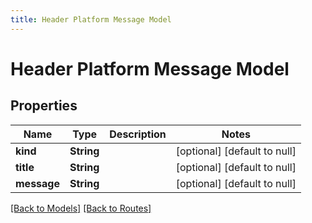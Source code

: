 ```yaml
---
title: Header Platform Message Model
---
```


# Header Platform Message Model
## Properties

| Name | Type | Description | Notes |
|------------ | ------------- | ------------- | -------------|
| **kind** | **String** |  | [optional] [default to null] |
| **title** | **String** |  | [optional] [default to null] |
| **message** | **String** |  | [optional] [default to null] |

[[Back to Models]](../overview#models) [[Back to Routes]](../overview#routes)

